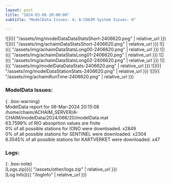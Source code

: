 ```yaml
---
layout: post
title: "2024-03-06 20:00:00"
subtitle: "ModelData Issues: 4; A-CHAIM System Issues: 0"

---
```


![]({{ "/assets/img/modelDataDataStatsShort-2406620.png" | relative_url }})
![]({{ "/assets/img/achaimDataStatsShort-2406620.png" | relative_url }})
![]({{ "/assets/img/achaimDataStatsLong00-2406620.png" | relative_url }})
![]({{ "/assets/img/achaimDataStatsLong01-2406620.png" | relative_url }})
![]({{ "/assets/img/achaimDataStatsLong02-2406620.png" | relative_url }})
![]({{ "/assets/img/modelDataDataStats-2406620.png" | relative_url }})
![]({{ "/assets/img/modelDataStationStats-2406620.png" | relative_url }})
![]({{ "/assets/img/achaimRunTime-2406620.png" | relative_url }})


### ModelData Issues:  
  
{: .box-warning}  
 ModelData report for 06-Mar-2024 20:15:08   
 /home/chaim/ACHAIM_SERVER/A-CHAIM/modelData/2024/066/20/modelData.mat   
 63.7599% of RIO absoprtion values are finite   
 0% of all possible stations for IONO were downloaded. x2849   
 0% of all possible stations for SENTINEL were downloaded. x2304   
 6.3545% of all possible stations for KARTVERKET were downloaded. x47   
  


### Logs:  
  
{: .box-note}  
[Logs.zip]({{ "/assets/other/logs.zip" | relative_url }})  
[Log Info]({{ "/logInfo" | relative_url }})  
